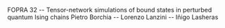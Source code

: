 FOPRA 32 -- Tensor-network simulations of bound states in perturbed quantum Ising chains 
Pietro Borchia -- Lorenzo Lanzini  -- Iñigo Lasheras
